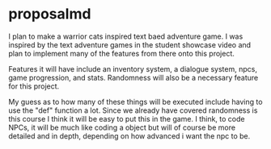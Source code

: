 # proposalmd
I plan to make a warrior cats inspired text baed adventure game. I was inspired by the text adventure games in the student showcase video and plan to implement many of the features from there onto this project.

Features it will have include an inventory system, a dialogue system, npcs, game progression, and stats. Randomness will also be a necessary feature for this project.

My guess as to how many of these things will be executed include having to use the "def" function a lot. Since we already have covered randomness is this course I think it will be easy to put this in the game. I think, to code NPCs, it will be much like coding a object but will of course be more detailed and in depth, depending on how advanced i want the npc to be.


